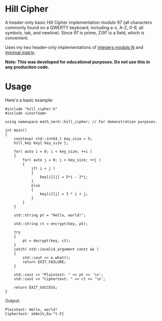 # Hill Cipher

A header-only basic Hill Cipher implementation modulo 97 (all characters commonly found on a QWERTY keyboard, including a-z, A-Z, 0-9, all symbols, tab, and newline). Since 97 is prime, Z/97 is a field, which is convenient.

Uses my two header-only implementations of [integers modulo N](https://github.com/MathNerdGamer/integers-modulo-n) and [minimal matrix](https://github.com/MathNerdGamer/minimal-matrix).

**Note: This was developed for educational purposes. Do not use this in any production code.**

# Usage
Here's a basic example:
```
#include "hill_cipher.h"
#include <iostream>

using namespace math_nerd::hill_cipher; // For demonstration purposes.

int main()
{
    constexpr std::int64_t key_size = 5;
    hill_key key{ key_size };

    for( auto i = 0; i < key_size; ++i )
    {
        for( auto j = 0; j < key_size; ++j )
        {
            if( i < j )
            {
                key[i][j] = 5*i - 2*j;
            }
            else
            {
                key[i][j] = 3 * i + j;
            }
        }
    }

    std::string pt = "Hello, world!";

    std::string ct = encrypt(key, pt);

    try
    {
        pt = decrypt(key, ct);
    }
    catch( std::invalid_argument const &e )
    {
        std::cout << e.what();
        return EXIT_FAILURE;
    }

    std::cout << "Plaintext: " << pt << '\n';
    std::cout << "Ciphertext: " << ct << '\n';

    return EXIT_SUCCESS;
}

```

Output:
```
Plaintext: Hello, world!
Ciphertext: aVAn1%,Ew-^t-F[
```
